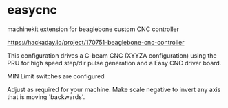 # easycnc
machinekit extension for beaglebone custom CNC controller

https://hackaday.io/project/170751-beaglebone-cnc-controller

This configuration drives a C-beam CNC (XYYZA configuration) using the PRU for
high speed step/dir pulse generation and a Easy CNC driver board.

MIN Limit switches are configured

Adjust as required for your machine.  Make scale negative to invert any
axis that is moving 'backwards'.


